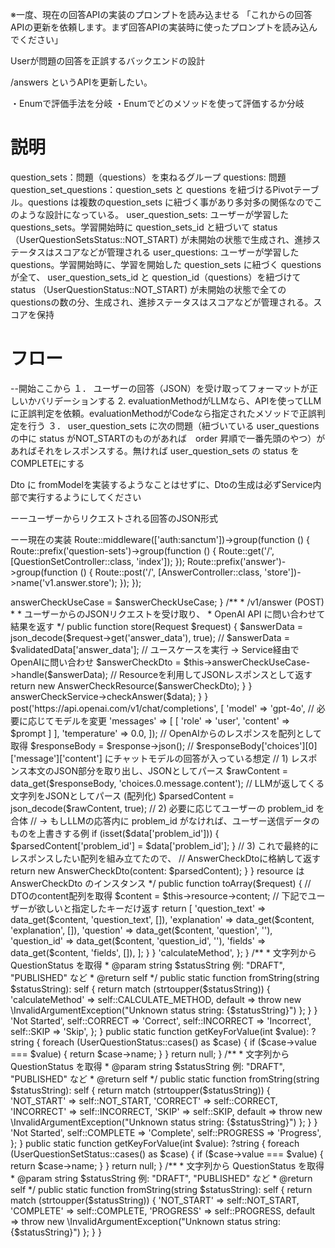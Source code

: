※一度、現在の回答APIの実装のプロンプトを読み込ませる
「これからの回答APIの更新を依頼します。まず回答APIの実装時に使ったプロンプトを読み込んでください」

Userが問題の回答を正誤するバックエンドの設計

/answers というAPIを更新したい。

・Enumで評価手法を分岐
・Enumでどのメソッドを使って評価するか分岐

# 説明
question_sets：問題（questions）を束ねるグループ
questions: 問題
question_set_questions：question_sets と questions を紐づけるPivotテーブル。questions は複数のquestion_sets に紐づく事があり多対多の関係なのでこのような設計になっている。
user_question_sets: ユーザーが学習した questions_sets。学習開始時に question_sets_id と紐づいて status （UserQuestionSetsStatus::NOT_START) が未開始の状態で生成され、進捗ステータスはスコアなどが管理される
user_questions: ユーザーが学習した questions。学習開始時に、学習を開始した question_sets に紐づく questions が全て、 user_question_sets_id と question_id（questions）を紐づけて status （UserQuestionStatus::NOT_START) が未開始の状態で全てのquestionsの数の分、生成され、進捗ステータスはスコアなどが管理される。スコアを保持


# フロー
--開始ここから
１．
ユーザーの回答（JSON）を受け取ってフォーマットが正しいかバリデーションする
2.
evaluationMethodがLLMなら、APIを使ってLLMに正誤判定を依頼。evaluationMethodがCodeなら指定されたメソッドで正誤判定を行う
３．
user_question_sets に次の問題（紐づいている user_questions の中に status がNOT_STARTのものがあれば　order 昇順で一番先頭のやつ）があればそれをレスポンスする。無ければ user_question_sets の status をCOMPLETEにする



Dto に fromModelを実装するようなことはせずに、Dtoの生成は必ずService内部で実行するようにしてください


ーーユーザーからリクエストされる回答のJSON形式


ーー現在の実装
Route::middleware(['auth:sanctum'])->group(function () {
Route::prefix('question-sets')->group(function () {
Route::get('/', [QuestionSetController::class, 'index']);
});
        Route::prefix('answer')->group(function () {
            Route::post('/', [AnswerController::class, 'store'])->name('v1.answer.store');
        });
    });
<?php

namespace App\Http\Controllers\API\V1\Answer;

use App\Http\Controllers\Controller;
use App\Http\Requests\API\V1\Answer\StoreAnswerRequest;
use App\Http\Resources\V1\Answer\AnswerCheckResource;
use App\UseCases\V1\Answer\AnswerCheckUseCase;
use Illuminate\Http\Request;

class AnswerController extends Controller
{
    protected AnswerCheckUseCase $answerCheckUseCase;

    public function __construct(
        AnswerCheckUseCase $answerCheckUseCase
    ) {
        $this->answerCheckUseCase = $answerCheckUseCase;
    }

    /**
     * /v1/answer (POST)
     *
     * ユーザーからのJSONリクエストを受け取り、
     * OpenAI API に問い合わせて結果を返す
     */
    public function store(Request $request)
    {
        $answerData = json_decode($request->get('answer_data'), true);
//        $answerData = $validatedData['answer_data'];

        // ユースケースを実行 → Service経由でOpenAIに問い合わせ
        $answerCheckDto = $this->answerCheckUseCase->handle($answerData);

        // Resourceを利用してJSONレスポンスとして返す
        return new AnswerCheckResource($answerCheckDto);
    }
}
<?php

namespace App\UseCases\V1\Answer;

use App\Services\V1\Answer\AnswerCheckService;
use App\Dtos\V1\Answer\AnswerCheckDto;

class AnswerCheckUseCase
{
    public function __construct(
        protected AnswerCheckService $answerCheckService
    ) {
    }

    /**
     * リクエストされた JSON データを使い、
     * OpenAI への問い合わせ結果を取得して DTO にまとめる
     */
    public function handle(array $data): AnswerCheckDto
    {
        return $this->answerCheckService->checkAnswer($data);
    }
}

<?php

namespace App\Services\V1\Answer;

use App\Dtos\V1\Answer\AnswerCheckDto;
use Illuminate\Support\Facades\Http;

class AnswerCheckService
{
    /**
     * OpenAI API へリクエストを送り、レスポンスを取得する
     */
    public function checkAnswer(array $data): AnswerCheckDto
    {
        // ユーザーのリクエストデータ全体をJSON文字列に変換してプロンプトへ埋め込む
        $requestJson = json_encode($data, JSON_UNESCAPED_UNICODE | JSON_PRETTY_PRINT);

        $prompt = <<<EOT
{#条件}に従って以下の{#RequestJSON}のuser_answer が question に正答しているか確認してください。

# 条件
・回答は、{#回答フォーマット}と同一としプレーンなJSONで返却すること。
レスポンスはPHPで json_decode() するので、正しく動作するようにJSONのみをアウトプットしてほしいということです。
「```json」等不用です。バグとなるので絶対に付与しないでください。
・回答のアウトプットは、JSONのみとすること。
・この問題の対象者は{学習要件}を参考にしてください。解説は対象者に分かりやすい説明であること
例えば、learning_grade_levelが小２であれば小学生２年生にも分かりやすい解説や言葉遣いを意識してください

# 説明
fields は、ブランクの箇所を一番最初から順番に表しています
user_answer: ユーザー（学習者）の回答
collect_answer: 正しい回答。LLMが入力する
is_collect: ユーザーの回答が正答かどうが。正答なら true, 誤答なら false。LLMが入力する
field_explanation：フィールドごとに、なぜその回答なのか解説する。LLMが入力する
explanation: この問題の解説。LLMが入力する

# RequestJSON
{$requestJson}


# サンプル回答フォーマット
{
  "question_text": {
    "ja": "▢にあてはまる数を答えなさい。",
    "en": "Please answer the numbers that fit in the blanks."
  },
  "explanation": {
    "ja": "",
    "en": ""
  },
  "question": "8 × 4 = ▢ × 8 = ▢",
  "fields": [
    {
      "field_id": "f_1",
      "user_answer": "2",
      "is_collect": "",
      "collect_answer": "",
      "field_explanation": {
        "ja": "",
        "en": ""
      }
    },
    {
      "field_id": "f_2",
      "user_answer": "32",
      "is_collect": "",
      "collect_answer": "",
      "field_explanation": {
        "ja": "",
        "en": ""
      }
    }
  ],
  "learning_requirements": [
    {
      "learning_subject": "算数",
      "learning_no": 10,
      "learning_requirement": "数と計算 計算の意味・方法 乗法の意味",
      "learning_required_competency": "かけ算は同じ数の繰り返し加法であるという本質を理解できる",
      "learning_category": "A",
      "learning_grade_level": "小2",
      "learning_url": "https://docs.google.com/spreadsheets/d/1W5vaFHcyU_BrMwb1JLZ-DpyFmXXZPaYMTHIITcwLqqY/edit?gid=0#gid=0&range=15:15"
    }
  ]
}
EOT;
        $apiToken = config('services.openai.api_key');
        // OpenAI API呼び出し (Chat Completion の例)
        $response = Http::withToken(config('services.openai.api_key'))
            ->post('https://api.openai.com/v1/chat/completions', [
                'model' => 'gpt-4o',   // 必要に応じてモデルを変更
                'messages' => [
                    [
                        'role' => 'user',
                        'content' => $prompt
                    ]
                ],
                'temperature' => 0.0,
            ]);

        // OpenAIからのレスポンスを配列として取得
        $responseBody = $response->json();

        // $responseBody['choices'][0]['message']['content'] にチャットモデルの回答が入っている想定

        // 1) レスポンス本文のJSON部分を取り出し、JSONとしてパース
        $rawContent = data_get($responseBody, 'choices.0.message.content');

        // LLMが返してくる文字列をJSONとしてパース (配列化)
        $parsedContent = json_decode($rawContent, true);

        // 2) 必要に応じてユーザーの problem_id を合体
        //    → もしLLMの応答内に problem_id がなければ、ユーザー送信データのものを上書きする例
        if (isset($data['problem_id'])) {
            $parsedContent['problem_id'] = $data['problem_id'];
        }

        // 3) これで最終的にレスポンスしたい配列を組み立てたので、
        //    AnswerCheckDtoに格納して返す
        return new AnswerCheckDto(content: $parsedContent);
    }
}
<?php

namespace App\Dtos\V1\Answer;

use App\Dtos\Dto;

/**
 * OpenAIからのレスポンスを保持するDTO
 */
class AnswerCheckDto extends Dto
{
    /**
     * @var array OpenAIからのレスポンス JSONをそのまま格納する例
     */
    public array $content;
}

<?php

namespace App\Http\Resources\V1\Answer;

use Illuminate\Http\Resources\Json\JsonResource;

class AnswerCheckResource extends JsonResource
{
    /**
     * Transform the resource into an array.
     * $this->resource は AnswerCheckDto のインスタンス
     */
    public function toArray($request)
    {
        // DTOのcontent配列を取得
        $content = $this->resource->content;

        // 下記でユーザーが欲しいと指定したキーだけ返す
        return [
            'question_text' => data_get($content, 'question_text', []),
            'explanation'   => data_get($content, 'explanation', []),
            'question'      => data_get($content, 'question', ''),
            'question_id'    => data_get($content, 'question_id', ''),
            'fields'        => data_get($content, 'fields', []),
        ];
    }
}

<?php

namespace App\Enums;

// 回答の正誤を評価する方法をマップしたEnum
enum EvaluationMethod: int
{
    case CODE = 1;
    case LLM = 2;
}
<?php

namespace App\Enums;

// 問題の正誤を評価するメソッドをマップしたEnum
enum EvaluationCheckerMethod: int
{
    case CALCULATE_METHOD = 1;

    public function label(): string
    {
        return match($this) {
            self::CALCULATE_METHOD          => 'calculateMethod',
        };
    }

    /**
     * 文字列から QuestionStatus を取得
     * @param string $statusString 例: "DRAFT", "PUBLISHED" など
     * @return self
     */
    public static function fromString(string $statusString): self
    {
        return match (strtoupper($statusString)) {
            'calculateMethod'          => self::CALCULATE_METHOD,
            default => throw new \InvalidArgumentException("Unknown status string: {$statusString}")
        };
    }
}

<?php

namespace App\Enums;

enum UserQuestionStatus: int
{
    case NOT_START = 1;
    case CORRECT = 50;
    case INCORRECT = 100;
    case SKIP = 150;

    public function description(): string
    {
        return match ($this) {
            self::NOT_START => 'Not Started',
            self::CORRECT => 'Correct',
            self::INCORRECT => 'Incorrect',
            self::SKIP => 'Skip',
        };
    }

    public static function getKeyForValue(int $value): ?string
    {
        foreach (UserQuestionStatus::cases() as $case) {
            if ($case->value === $value) {
                return $case->name;
            }
        }

        return null;
    }

    /**
     * 文字列から QuestionStatus を取得
     * @param string $statusString 例: "DRAFT", "PUBLISHED" など
     * @return self
     */
    public static function fromString(string $statusString): self
    {
        return match (strtoupper($statusString)) {
            'NOT_START'          => self::NOT_START,
            'CORRECT'      => self::CORRECT,
            'INCORRECT'         => self::INCORRECT,
            'SKIP' => self::SKIP,
            default => throw new \InvalidArgumentException("Unknown status string: {$statusString}")
        };
    }
}

<?php

namespace App\Enums;

enum UserQuestionSetStatus: int
{
    case NOT_START = 1;
    case COMPLETE = 100;
    case PROGRESS = 300;

    public function description(): string
    {
        return match ($this) {
            self::NOT_START => 'Not Started',
            self::COMPLETE => 'Complete',
            self::PROGRESS => 'Progress',
        };
    }

    public static function getKeyForValue(int $value): ?string
    {
        foreach (UserQuestionSetStatus::cases() as $case) {
            if ($case->value === $value) {
                return $case->name;
            }
        }

        return null;
    }

    /**
     * 文字列から QuestionStatus を取得
     * @param string $statusString 例: "DRAFT", "PUBLISHED" など
     * @return self
     */
    public static function fromString(string $statusString): self
    {
        return match (strtoupper($statusString)) {
            'NOT_START'          => self::NOT_START,
            'COMPLETE'      => self::COMPLETE,
            'PROGRESS'         => self::PROGRESS,
            default => throw new \InvalidArgumentException("Unknown status string: {$statusString}")
        };
    }
}


